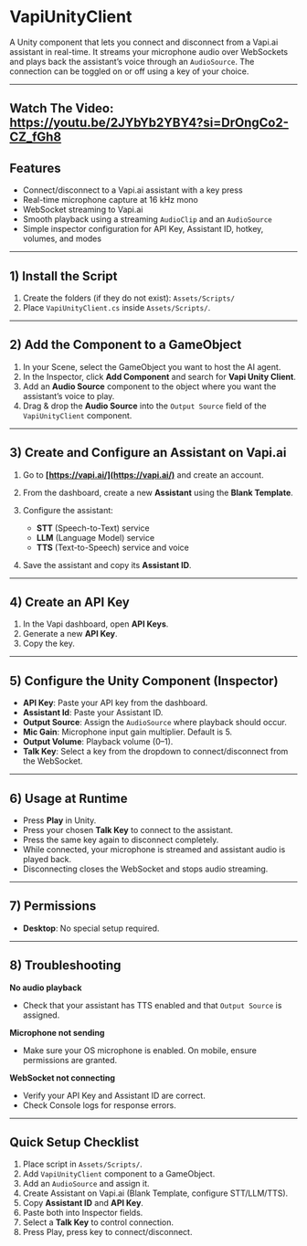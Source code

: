 # VapiUnityClient

A Unity component that lets you connect and disconnect from a Vapi.ai assistant in real-time. It streams your microphone audio over WebSockets and plays back the assistant’s voice through an `AudioSource`. The connection can be toggled on or off using a key of your choice.

---
Watch The Video: https://youtu.be/2JYbYb2YBY4?si=DrOngCo2-CZ_fGh8
---


## Features

* Connect/disconnect to a Vapi.ai assistant with a key press
* Real-time microphone capture at 16 kHz mono
* WebSocket streaming to Vapi.ai
* Smooth playback using a streaming `AudioClip` and an `AudioSource`
* Simple inspector configuration for API Key, Assistant ID, hotkey, volumes, and modes

---

## 1) Install the Script

1. Create the folders (if they do not exist):
   `Assets/Scripts/`
2. Place `VapiUnityClient.cs` inside `Assets/Scripts/`.

---

## 2) Add the Component to a GameObject

1. In your Scene, select the GameObject you want to host the AI agent.
2. In the Inspector, click **Add Component** and search for **Vapi Unity Client**.
3. Add an **Audio Source** component to the object where you want the assistant’s voice to play.
4. Drag & drop the **Audio Source** into the `Output Source` field of the `VapiUnityClient` component.

---

## 3) Create and Configure an Assistant on Vapi.ai

1. Go to **[https://vapi.ai/](https://vapi.ai/)** and create an account.
2. From the dashboard, create a new **Assistant** using the **Blank Template**.
3. Configure the assistant:

   * **STT** (Speech-to-Text) service
   * **LLM** (Language Model) service
   * **TTS** (Text-to-Speech) service and voice
4. Save the assistant and copy its **Assistant ID**.

---

## 4) Create an API Key

1. In the Vapi dashboard, open **API Keys**.
2. Generate a new **API Key**.
3. Copy the key.

---

## 5) Configure the Unity Component (Inspector)

* **API Key**: Paste your API key from the dashboard.
* **Assistant Id**: Paste your Assistant ID.
* **Output Source**: Assign the `AudioSource` where playback should occur.
* **Mic Gain**: Microphone input gain multiplier. Default is 5.
* **Output Volume**: Playback volume (0–1).
* **Talk Key**: Select a key from the dropdown to connect/disconnect from the WebSocket.

---

## 6) Usage at Runtime

* Press **Play** in Unity.
* Press your chosen **Talk Key** to connect to the assistant.
* Press the same key again to disconnect completely.
* While connected, your microphone is streamed and assistant audio is played back.
* Disconnecting closes the WebSocket and stops audio streaming.

---

## 7) Permissions

* **Desktop**: No special setup required.
  
---

## 8) Troubleshooting

**No audio playback**

* Check that your assistant has TTS enabled and that `Output Source` is assigned.

**Microphone not sending**

* Make sure your OS microphone is enabled. On mobile, ensure permissions are granted.

**WebSocket not connecting**

* Verify your API Key and Assistant ID are correct.
* Check Console logs for response errors.

---

## Quick Setup Checklist

1. Place script in `Assets/Scripts/`.
2. Add `VapiUnityClient` component to a GameObject.
3. Add an `AudioSource` and assign it.
4. Create Assistant on Vapi.ai (Blank Template, configure STT/LLM/TTS).
5. Copy **Assistant ID** and **API Key**.
6. Paste both into Inspector fields.
7. Select a **Talk Key** to control connection.
8. Press Play, press key to connect/disconnect.
